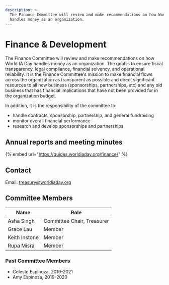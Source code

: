 ```yaml
---
description: >-
  The Finance Committee will review and make recommendations on how World IA Day
  handles money as an organization.
---
```


# Finance & Development

The Finance Committee will review and make recommendations on how World IA Day handles money as an organization. The goal is to ensure fiscal transparency, legal compliance, financial solvency, and operational reliability. It is the Finance Committee's mission to make financial flows across the organization as transparent as possible and direct significant resources to all new business (sponsorships, partnerships, etc) and any old business that has financial implications that have not been provided for in the organization budget.

In addition, it is the responsibility of the committee to:

* handle contracts, sponsorship, partnership, and general fundraising
* monitor overall financial performance
* research and develop sponsorships and partnerships

## Annual reports and meeting minutes

{% embed url="https://guides.worldiaday.org/finance/" %}

## Contact

Email: treasury@worldiaday.org

## Committee Members

| Name          | Role                       |
| ------------- | -------------------------- |
| Asha Singh    | Committee Chair, Treasurer |
| Grace Lau     | Member                     |
| Keith Instone | Member                     |
| Rupa Misra    | Member                     |

### Past Committee Members

* Celeste Espinoza, 2019-2021
* Amy Espinosa, 2019-2020
